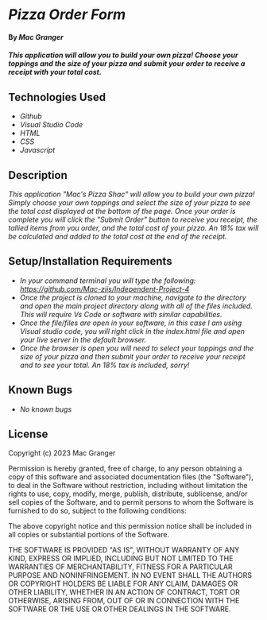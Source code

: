 # _Pizza Order Form_

#### By _**Mac Granger**_

#### _This application will allow you to build your own pizza! Choose your toppings and the size of your pizza and submit your order to receive a receipt with your total cost._

## Technologies Used

* _Github_
* _Visual Studio Code_
* _HTML_
* _CSS_
* _Javascript_

## Description

_This application "Mac's Pizza Shac" will allow you to build your own pizza! Simply choose your own toppings and select the size of your pizza to see the total cost displayed at the bottom of the page. Once your order is complete you will click the "Submit Order" button to receive you receipt, the tallied items from you order, and the total cost of your pizza. An 18% tax will be calculated and added to the total cost at the end of the receipt._

## Setup/Installation Requirements

* _In your command terminal you will type the following: https://github.com/Mac-ziis/Independent-Project-4_
* _Once the project is cloned to your machine, navigate to the directory and open the main project directory along with all of the files included. This will require Vs Code or software with similar capabilities._
* _Once the file/files are open in your software, in this case I am using Visual studio code, you will right click in the index.html file and open your live server in the default browser._
* _Once the browser is open you will need to select your toppings and the size of your pizza and then submit your order to receive your receipt and to see your total. An 18% tax is included, sorry!_

## Known Bugs

* _No known bugs_

## License

Copyright (c) 2023 Mac Granger

Permission is hereby granted, free of charge, to any person obtaining a copy
of this software and associated documentation files (the "Software"), to deal
in the Software without restriction, including without limitation the rights
to use, copy, modify, merge, publish, distribute, sublicense, and/or sell
copies of the Software, and to permit persons to whom the Software is
furnished to do so, subject to the following conditions:

The above copyright notice and this permission notice shall be included in all
copies or substantial portions of the Software.

THE SOFTWARE IS PROVIDED "AS IS", WITHOUT WARRANTY OF ANY KIND, EXPRESS OR
IMPLIED, INCLUDING BUT NOT LIMITED TO THE WARRANTIES OF MERCHANTABILITY,
FITNESS FOR A PARTICULAR PURPOSE AND NONINFRINGEMENT. IN NO EVENT SHALL THE
AUTHORS OR COPYRIGHT HOLDERS BE LIABLE FOR ANY CLAIM, DAMAGES OR OTHER
LIABILITY, WHETHER IN AN ACTION OF CONTRACT, TORT OR OTHERWISE, ARISING FROM,
OUT OF OR IN CONNECTION WITH THE SOFTWARE OR THE USE OR OTHER DEALINGS IN THE
SOFTWARE.